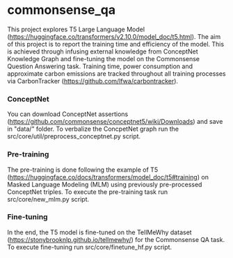 # commonsense_qa

This project explores T5 Large Language Model (https://huggingface.co/transformers/v2.10.0/model_doc/t5.html).
The aim of this project is to report the training time and efficiency of the model. This is achieved through infusing external knowledge from ConceptNet Knowledge Graph and fine-tuning the model on the Commonsense Question Answering task. Training time, power consumption and approximate carbon emissions are tracked throughout all training processes via CarbonTracker (https://github.com/lfwa/carbontracker).

### ConceptNet
You can download ConceptNet assertions (https://github.com/commonsense/conceptnet5/wiki/Downloads) and save in "data/" folder.
To verbalize the ConcpetNet graph run the src/core/util/preprocess_conceptnet.py script.

### Pre-training
The pre-training is done following the example of T5 (https://huggingface.co/docs/transformers/model_doc/t5#training) on Masked Language Modeling (MLM) using previously pre-processed ConceptNet triples.
To execute the pre-training task run src/core/new_mlm.py script.

### Fine-tuning
In the end, the T5 model is fine-tuned on the TellMeWhy dataset (https://stonybrooknlp.github.io/tellmewhy/) for the Commonsense QA task.
To execute fine-tuning run src/core/finetune_hf.py script.
